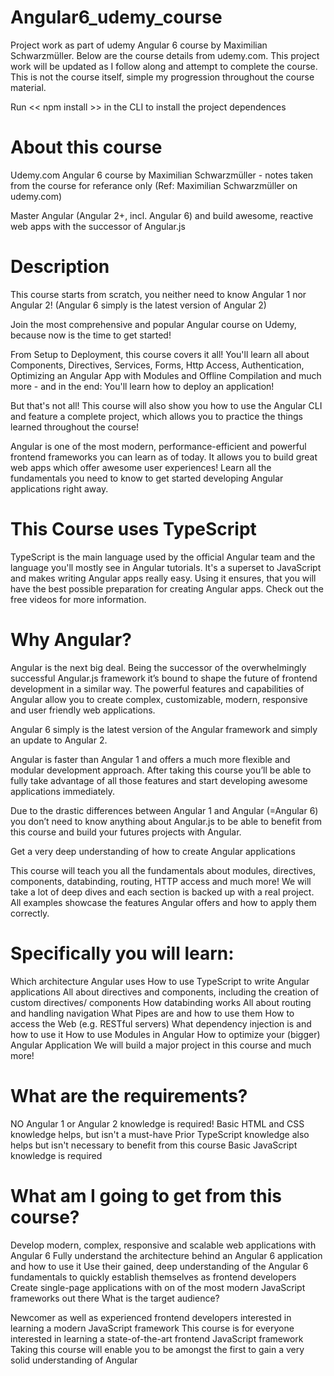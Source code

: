 # Angular6_udemy_course

Project work as part of udemy Angular 6 course by Maximilian Schwarzmüller. Below are the course details from udemy.com. This project work will be updated as I follow along and attempt to complete the course. This is not the course itself, simple my progression throughout the course material.

Run << npm install >> in the CLI to install the project dependences

# About this course

Udemy.com Angular 6 course by Maximilian Schwarzmüller - notes taken from the course for referance only (Ref: Maximilian Schwarzmüller on udemy.com)

Master Angular (Angular 2+, incl. Angular 6) and build awesome, reactive web apps with the successor of Angular.js

# Description
This course starts from scratch, you neither need to know Angular 1 nor Angular 2! (Angular 6 simply is the latest version of Angular 2)

Join the most comprehensive and popular Angular course on Udemy, because now is the time to get started! 

From Setup to Deployment, this course covers it all! You'll learn all about Components, Directives, Services, Forms, Http Access, Authentication, Optimizing an Angular App with Modules and Offline Compilation and much more - and in the end: You'll learn how to deploy an application!

But that's not all! This course will also show you how to use the Angular CLI and feature a complete project, which allows you to practice the things learned throughout the course!

Angular is one of the most modern, performance-efficient and powerful frontend frameworks you can learn as of today. It allows you to build great web apps which offer awesome user experiences! Learn all the fundamentals you need to know to get started developing Angular applications right away.

# This Course uses TypeScript

TypeScript is the main language used by the official Angular team and the language you'll mostly see in Angular tutorials. It's a superset to JavaScript and makes writing Angular apps really easy. Using it ensures, that you will have the best possible preparation for creating Angular apps. Check out the free videos for more information.

# Why Angular?

Angular is the next big deal. Being the successor of the overwhelmingly successful Angular.js framework it’s bound to shape the future of frontend development in a similar way. The powerful features and capabilities of Angular allow you to create complex, customizable, modern, responsive and user friendly web applications.

Angular 6 simply is the latest version of the Angular framework and simply an update to Angular 2.

Angular is faster than Angular 1 and offers a much more flexible and modular development approach. After taking this course you’ll be able to fully take advantage of all those features and start developing awesome applications immediately.

Due to the drastic differences between Angular 1 and Angular (=Angular 6) you don’t need to know anything about Angular.js to be able to benefit from this course and build your futures projects with Angular.

Get a very deep understanding of how to create Angular applications

This course will teach you all the fundamentals about modules, directives, components, databinding, routing, HTTP access and much more! We will take a lot of deep dives and each section is backed up with a real project. All examples showcase the features Angular offers and how to apply them correctly.

# Specifically you will learn:

Which architecture Angular uses
How to use TypeScript to write Angular applications
All about directives and components, including the creation of custom directives/ components
How databinding works
All about routing and handling navigation
What Pipes are and how to use them
How to access the Web (e.g. RESTful servers)
What dependency injection is and how to use it
How to use Modules in Angular
How to optimize your (bigger) Angular Application
We will build a major project in this course and much more!

# What are the requirements?

NO Angular 1 or Angular 2 knowledge is required!
Basic HTML and CSS knowledge helps, but isn't a must-have
Prior TypeScript knowledge also helps but isn't necessary to benefit from this course
Basic JavaScript knowledge is required

# What am I going to get from this course?

Develop modern, complex, responsive and scalable web applications with Angular 6
Fully understand the architecture behind an Angular 6 application and how to use it
Use their gained, deep understanding of the Angular 6 fundamentals to quickly establish themselves as frontend developers
Create single-page applications with on of the most modern JavaScript frameworks out there
What is the target audience?

Newcomer as well as experienced frontend developers interested in learning a modern JavaScript framework
This course is for everyone interested in learning a state-of-the-art frontend JavaScript framework
Taking this course will enable you to be amongst the first to gain a very solid understanding of Angular
